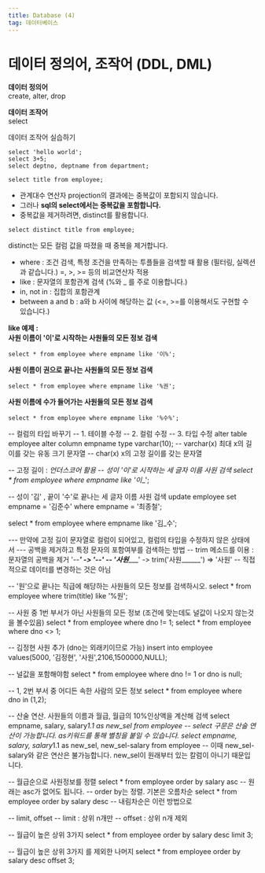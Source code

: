 ```yaml
---
title: Database (4)
tag: 데이터베이스
---
```


# 데이터 정의어, 조작어 (DDL, DML)
**데이터 정의어**   
create, alter, drop

**데이터 조작어**    
select

데이터 조작어 실습하기
```
select 'hello world';
select 3+5;
select deptno, deptname from department;

select title from employee;
```
* 관계대수 연산자 projection의 결과에는 중복값이 포함되지 않습니다.
* 그러나 **sql의 select에서는 중복값을 포함합니다.**
* 중복값을 제거하려면, distinct를 활용합니다.

```
select distinct title from employee;
```
distinct는 모든 컬럼 값을 따졌을 때 중복을 제거합니다.

* where : 조건 검색, 특정 조건을 만족하는 투플들을 검색할 때 활용 (필터링, 실렉션과 같습니다.) =, >, >= 등의 비교연산자 적용
* like : 문자열의 포함관계 검색 (%와 _ 를 주로 이용합니다.)
* in, not in : 집합의 포함관계
* between a and b : a와 b 사이에 해당하는 값 (<=, >=를 이용해서도 구현할 수 있습니다.)

**like 예제 :**     
**사원 이름이 '이'로 시작하는 사원들의 모든 정보 검색**   
```
select * from employee where empname like '이%';
```
**사원 이름이 권으로 끝나는 사원들의 모든 정보 검색**   
```
select * from employee where empname like '%권';
```
**사원 이름에 수가 들어가는 사원들의 모든 정보 검색**     
```
select * from employee where empname like '%수%';
```
-- 컬럼의 타입 바꾸기
-- 1. 테이블 수정
-- 2. 컬럼 수정
-- 3. 타입 수정
alter table employee alter column empname type varchar(10);
-- varchar(x) 최대 x의 길이를 갖는 유동 크기 문자열
-- char(x) x의 고정 길이를 갖는 문자열

-- 고정 길이 : _언더스코어 활용
-- 성이 '이'로 시작하는 세 글자 이름 사원 검색
select * from employee where empname like '이__';

-- 성이 '김' , 끝이 '수'로 끝나는 세 글자 이름 사원 검색
update employee set empname = '김준수' where empname = '최종철';

select * from employee where empname like '김_수';


--- 만약에 고정 길이 문자열로 컬럼이 되어있고, 컬럼의 타입을 수정하지 않은 상태에서
--- 공백을 제거하고 특정 문자의 포함여부를 검색하는 방법
-- trim 메소드를 이용 : 문자열의 공백을 제거 '--___' -> '--'
-- '사원______' -> trim('사원______') => '사원'
-- 직접적으로 데이터를 변경하는 것은 아님

-- '원'으로 끝나는 직급에 해당하는 사원들의 모든 정보를 검색하시오.
select * from employee where trim(title) like '%원';

-- 사원 중 1번 부서가 아닌 사원들의 모든 정보 (조건에 맞는데도 널값이 나오지 않는것을 볼수있음)
select * from employee where dno != 1;
select * from employee where dno <> 1;

-- 김정현 사원 추가 (dno는 외래키이므로 가능)
insert into employee values(5000, '김정현', '사원',2106,1500000,NULL);

-- 널값을 포함해야함
select * from employee where dno != 1 or dno is null;

-- 1, 2번 부서 중 어디든 속한 사람의 모든 정보
select * from employee where dno in (1,2);

-- 산술 연산. 사원들의 이름과 월급, 월급의 10%인상액을 계산해 검색
select empname, salary, salary*1.1 as new_sel from employee
-- select 구문은 산술 연산이 가능합니다. as키워드를 통해 별칭을 붙일 수 있습니다.
select empname, salary, salary*1.1 as new_sel, new_sel-salary from employee
-- 이때 new_sel-salary와 같은 연산은 불가능합니다. new_sel이 원래부터 있는 칼럼이 아니기 때문입니다.

-- 월급순으로 사원정보를 정렬
select *
from employee
order by salary asc -- 원래는 asc가 없어도 됩니다.
-- order by는 정렬. 기본은 오름차순
select *
from employee
order by salary desc
-- 내림차순은 이런 방법으로

-- limit, offset
-- limit : 상위 n개만
-- offset : 상위 n개 제외

-- 월급이 높은 상위 3가지
select *
from employee
order by salary desc
limit 3;

-- 월급이 높은 상위 3가지 를 제외한 나머지
select *
from employee
order by salary desc
offset 3;
```
